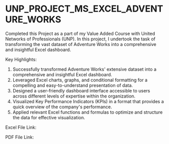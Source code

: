 # UNP_PROJECT_MS_EXCEL_ADVENTURE_WORKS

Completed this Project as a part of my Value Added Course with United Networks of Professionals (UNP). In this project, I undertook the task of transforming the vast dataset of Adventure Works into a comprehensive and insightful Excel dashboard.

Key Highlights:

1. Successfully transformed Adventure Works' extensive dataset into a comprehensive and insightful Excel dashboard.
2. Leveraged Excel charts, graphs, and conditional formatting for a compelling and easy-to-understand presentation of data.
3. Designed a user-friendly dashboard interface accessible to users across different levels of expertise within the organization.
4. Visualized Key Performance Indicators (KPIs) in a format that provides a quick overview of the company's performance.
5. Applied relevant Excel functions and formulas to optimize and structure the data for effective visualization.

Excel File Link:

PDF File Link:
